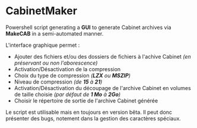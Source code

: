 # CabinetMaker

Powershell script generating a **GUI** to generate Cabinet archives via **MakeCAB** in a semi-automated manner.

L'interface graphique permet :

- Ajouter des fichiers et/ou des dossiers de fichiers à l'achive Cabinet _(en préservant ou non l'aborescence)_
- Activation/Désactivation de la compression
- Choix du type de compression _(**LZX** ou **MSZIP**)_
- Niveau de compression _(de **15** à **21**)_
- Activation/Désactivation du découpage de l'archive Cabinet en volumes de taille choisie _(par défaut de **1 Mo** à **2Go**)_
- Choisir le répertoire de sortie de l'archive Cabinet générée

Le script est utilisable mais en toujours en version bêta. Il peut donc présenter des bugs, notement dans la gestion des caractères spéciaux.
